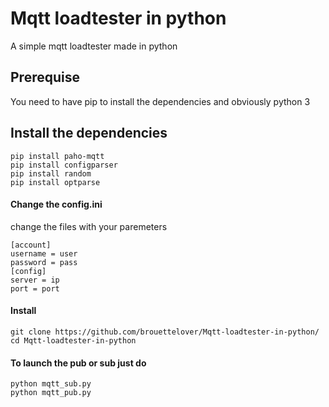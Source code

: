 # Mqtt loadtester in python 
 A simple mqtt loadtester made in python

## Prerequise<br/>
You need to have pip to install the dependencies and obviously python 3

## Install the dependencies<br/>
```
pip install paho-mqtt
pip install configparser
pip install random
pip install optparse
```

#### Change the config.ini
change the files with your paremeters
```
[account]
username = user
password = pass
[config]
server = ip
port = port
```

#### Install <br/>
```
git clone https://github.com/brouettelover/Mqtt-loadtester-in-python/
cd Mqtt-loadtester-in-python 
```

#### To launch the pub or sub just do <br/>
```
python mqtt_sub.py
python mqtt_pub.py
```
